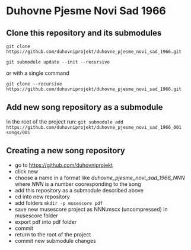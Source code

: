 # Duhovne Pjesme Novi Sad 1966

## Clone this repository and its submodules

```git clone https://github.com/duhovniprojekt/duhovne_pjesme_novi_sad_1966.git```

```git submodule update --init --recursive```

or with a single command

```git clone --recursive https://github.com/duhovniprojekt/duhovne_pjesme_novi_sad_1966.git```


## Add new song repository as a submodule

In the root of the project run:
```git submodule add https://github.com/duhovniprojekt/duhovne_pjesme_novi_sad_1966_001 songs/001```

## Creating a new song repository

- go to https://github.com/duhovniprojekt
- click new
- choose a name in a format like *duhovne_pjesme_novi_sad_1966_NNN* where *NNN* is a number cooresponding to the song
- add this repository as a submodule described above
- cd into new repository
- add folders ```mkdir -p musescore pdf```
- save new musescore project as NNN.mscx (uncompressed) in musescore folder
- export pdf into pdf folder
- commit
- return to the root of the project
- commit new submodule changes
